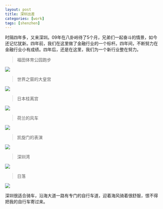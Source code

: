 ```yaml
---
layout: post
title: 深圳出差
categories: [work]
tags: [shenzhen]
---
```


时隔四年多，又来深圳。09年在八卦岭待了5个月，兄弟们一起奋斗的情景，如今还记忆犹新。四年前，我们在这里做了金融行业的一个标杆。四年间，不断努力在金融行业小有成绩。四年后，还是在这里，我们为一个新行业整在努力。

>福田体育公园跑步

![](http://f.hiphotos.bdimg.com/album/s%3D740%3Bq%3D90/sign=8b76e2429152982201333bc7e7f10af6/314e251f95cad1c86ad322a27e3e6709c83d51cf.jpg)

>世界之窗的大皇宫

![](http://e.hiphotos.bdimg.com/album/s%3D740%3Bq%3D90/sign=5b12004d1b4c510faac4e01e50625410/cc11728b4710b91214aa287bc2fdfc03934522c8.jpg)

>日本桂离宫

![](http://f.hiphotos.bdimg.com/album/s%3D740%3Bq%3D90/sign=de718965f603918fd3d13fce610657aa/b2de9c82d158ccbfd1d76bbf18d8bc3eb03541c8.jpg)

>荷兰的风车

![](http://f.hiphotos.bdimg.com/album/s%3D680%3Bq%3D90/sign=ade23ab5bba1cd1101b671288929b9c1/9922720e0cf3d7ca2ef5e1f3f31fbe096b63a930.jpg)

>凯旋门的表演

![](http://h.hiphotos.bdimg.com/album/s%3D740%3Bq%3D90/sign=e906e4060e2442a7aa0effa1e178dc76/c75c10385343fbf2c54678a6b17eca8064388fc9.jpg)

>深圳湾

![](http://g.hiphotos.bdimg.com/album/s%3D680%3Bq%3D90/sign=87585114cc11728b342d8f2af8c7b2f3/730e0cf3d7ca7bcb5c1e19aabf096b63f724a8ca.jpg)

>日落

![](http://g.hiphotos.bdimg.com/album/s%3D740%3Bq%3D90/sign=dc871cb6908fa0ec7bc7660916ac28d3/9d82d158ccbf6c813e5df26dbd3eb13532fa40c9.jpg)

深圳很适合骑车，沿海大道一路有专门的自行车道，迎着海风骑着很舒服，恨不得把我的自行车寄过来。
